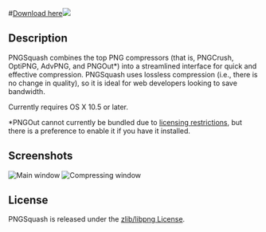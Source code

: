 #[Download here![](https://github.com/downloads/msanders/PNGSquash/squash.png)](https://github.com/downloads/msanders/PNGSquash/PNGSquash.tar.gz)

## Description

PNGSquash combines the top PNG compressors (that is, PNGCrush, OptiPNG, AdvPNG, and PNGOut*) into a streamlined interface for quick and effective compression. PNGSquash uses lossless compression (i.e., there is no change in quality), so it is ideal for web developers looking to save bandwidth.

Currently requires OS X 10.5 or later.

*PNGOut cannot currently be bundled due to [licensing restrictions](http://www.advsys.net/ken/utils.htm#pngoutkziplicense), but there is a preference to enable it if you have it installed.

## Screenshots

![Main window](https://github.com/downloads/msanders/PNGSquash/main-window.png) ![Compressing window](https://github.com/downloads/msanders/PNGSquash/compressing-window.png)

## License

PNGSquash is released under the [zlib/libpng License](https://github.com/msanders/PNGSquash/blob/master/LICENSE.txt).
